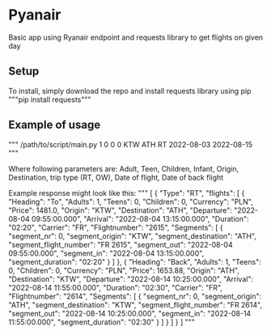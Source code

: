# Pyanair

Basic app using Ryanair endpoint and requests library to get flights on given day

## Setup

To install, simply download the repo and install requests library using pip
"""pip install requests"""

## Example of usage

"""
/path/to/script/main.py 1 0 0 0 KTW ATH RT 2022-08-03 2022-08-15
"""

Where following parameters are:
Adult, Teen, Children, Infant, Origin, Destination, trip type (RT, OW), Date of flight, Date of back flight

Example response might look like this:
"""
[
    {
        "Type": "RT",
        "flights": [
            {
                "Heading": "To",
                "Adults": 1,
                "Teens": 0,
                "Children": 0,
                "Currency": "PLN",
                "Price": 1481.0,
                "Origin": "KTW",
                "Destination": "ATH",
                "Departure": "2022-08-04 09:55:00.000",
                "Arrival": "2022-08-04 13:15:00.000",
                "Duration": "02:20",
                "Carrier": "FR",
                "Flightnumber": "2615",
                "Segments": [
                    {
                        "segment_nr": 0,
                        "segment_origin": "KTW",
                        "segment_destination": "ATH",
                        "segment_flight_number": "FR 2615",
                        "segment_out": "2022-08-04 09:55:00.000",
                        "segment_in": "2022-08-04 13:15:00.000",
                        "segment_duration": "02:20"
                    }
                ]
            },
            {
                "Heading": "Back",
                "Adults": 1,
                "Teens": 0,
                "Children": 0,
                "Currency": "PLN",
                "Price": 1653.88,
                "Origin": "ATH",
                "Destination": "KTW",
                "Departure": "2022-08-14 10:25:00.000",
                "Arrival": "2022-08-14 11:55:00.000",
                "Duration": "02:30",
                "Carrier": "FR",
                "Flightnumber": "2614",
                "Segments": [
                    {
                        "segment_nr": 0,
                        "segment_origin": "ATH",
                        "segment_destination": "KTW",
                        "segment_flight_number": "FR 2614",
                        "segment_out": "2022-08-14 10:25:00.000",
                        "segment_in": "2022-08-14 11:55:00.000",
                        "segment_duration": "02:30"
                    }
                ]
            }
        ]
    }
]
"""


